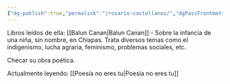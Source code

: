 ```yaml
---
{"dg-publish":true,"permalink":"/rosario-castellanos/","dgPassFrontmatter":true}
---
```



Libros leídos de ella: 
[[Balun Canan\|Balun Canan]] - Sobre la infancia de una niña, sin nombre, en Chiapas. Trata diversos temas como el indigenismo, lucha agraria, feminismo, problemas sociales, etc. 

Checar su obra poética. 

Actualmente leyendo: [[Poesía no eres tu\|Poesía no eres tu]]
